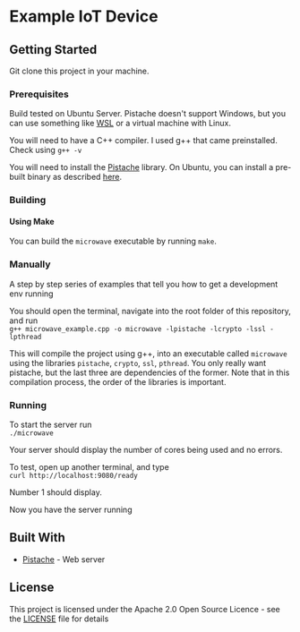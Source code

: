 # Example IoT Device

## Getting Started

Git clone this project in your machine.

### Prerequisites

Build tested on Ubuntu Server. Pistache doesn't support Windows, but you can use something like [WSL](https://docs.microsoft.com/en-us/windows/wsl/install-win10) or a virtual machine with Linux.

You will need to have a C++ compiler. I used g++ that came preinstalled. Check using `g++ -v`

You will need to install the [Pistache](https://github.com/pistacheio/pistache) library.
On Ubuntu, you can install a pre-built binary as described [here](http://pistache.io/docs/#installing-pistache).

### Building

#### Using Make

You can build the `microwave` executable by running `make`.

### Manually

A step by step series of examples that tell you how to get a development env running

You should open the terminal, navigate into the root folder of this repository, and run\
`g++ microwave_example.cpp -o microwave -lpistache -lcrypto -lssl -lpthread`

This will compile the project using g++, into an executable called `microwave` using the libraries `pistache`, `crypto`, `ssl`, `pthread`. You only really want pistache, but the last three are dependencies of the former.
Note that in this compilation process, the order of the libraries is important.

### Running

To start the server run\
`./microwave`

Your server should display the number of cores being used and no errors.

To test, open up another terminal, and type\
`curl http://localhost:9080/ready`

Number 1 should display.

Now you have the server running


## Built With

* [Pistache](https://github.com/pistacheio/pistache) - Web server

## License

This project is licensed under the Apache 2.0 Open Source Licence - see the [LICENSE](LICENSE) file for details
